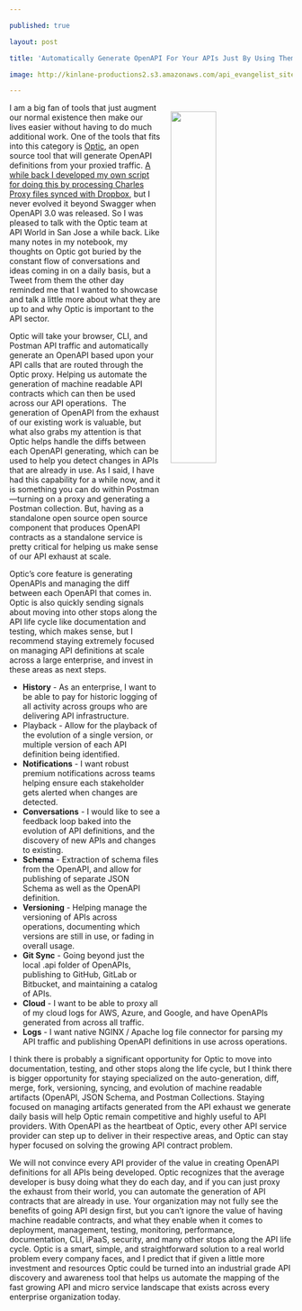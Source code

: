 ---
published: true
layout: post
title: 'Automatically Generate OpenAPI For Your APIs Just By Using Them'
image: http://kinlane-productions2.s3.amazonaws.com/api_evangelist_site/blog/optic_openapi_generation_diff.png
---
<p><a href="https://www.useoptic.com/"><img style="padding: 15px;" src="http://kinlane-productions2.s3.amazonaws.com/api_evangelist_site/blog/optic_openapi_generation_diff.png" alt="" width="40%" align="right" /></a></p>
<p class="p1">I am a big fan of tools that just augment our normal existence then make our lives easier without having to do much additional work. One of the tools that fits into this category is <a href="https://www.useoptic.com/">Optic</a>, an open source tool that will generate OpenAPI definitions from your proxied traffic. <a href="https://apievangelist.com/2015/06/21/parsing-charles-proxy-exports-to-generate-swagger-definitions-while-also-linking-them-to-each-path/">A while back I developed my own script for doing this by processing Charles Proxy files synced with Dropbox</a>, but I never evolved it beyond Swagger when OpenAPI 3.0 was released. So I was pleased to talk with the Optic team at API World in San Jose a while back. Like many notes in my notebook, my thoughts on Optic got buried by the constant flow of conversations and ideas coming in on a daily basis, but a Tweet from them the other day reminded me that I wanted to showcase and talk a little more about what they are up to and why Optic is important to the API sector.</p>
<p class="p1">Optic will take your browser, CLI, and Postman API traffic and automatically generate an OpenAPI based upon your API calls that are routed through the Optic proxy. Helping us automate the generation of machine readable API contracts which can then be used across our API operations.<span>&nbsp; </span>The generation of OpenAPI from the exhaust of our existing work is valuable, but what also grabs my attention is that Optic helps handle the diffs between each OpenAPI generating, which can be used to help you detect changes in APIs that are already in use. As I said, I have had this capability for a while now, and it is something you can do within Postman&mdash;turning on a proxy and generating a Postman collection. But, having as a standalone open source open source component that produces OpenAPI contracts as a standalone service is pretty critical for helping us make sense of our API exhaust at scale.</p>
<p class="p1">Optic&rsquo;s core feature is generating OpenAPIs and managing the diff between each OpenAPI that comes in. Optic is also quickly sending signals about moving into other stops along the API life cycle like documentation and testing, which makes sense, but I recommend staying extremely focused on managing API definitions at scale across a large enterprise, and invest in these areas as next steps.</p>
<ul class="ul1">
<li class="li1"><strong>History</strong> - As an enterprise, I want to be able to pay for historic logging of all activity across groups who are delivering API infrastructure.</li>
<li class="li1">Playback - Allow for the playback of the evolution of a single version, or multiple version of each API definition being identified.</li>
<li class="li1"><strong>Notifications</strong> - I want robust premium notifications across teams helping ensure each stakeholder gets alerted when changes are detected.</li>
<li class="li1"><strong>Conversations</strong> - I would like to see a feedback loop baked into the evolution of API definitions, and the discovery of new APIs and changes to existing.<span>&nbsp;</span></li>
<li class="li1"><strong>Schema</strong> - Extraction of schema files from the OpenAPI, and allow for publishing of separate JSON Schema as well as the OpenAPI definition.</li>
<li class="li1"><strong>Versioning</strong> - Helping manage the versioning of APIs across operations, documenting which versions are still in use, or fading in overall usage.</li>
<li class="li1"><strong>Git Sync</strong> - Going beyond just the local .api folder of OpenAPIs, publishing to GitHub, GitLab or Bitbucket, and maintaining a catalog of APIs.</li>
<li class="li1"><strong>Cloud</strong> - I want to be able to proxy all of my cloud logs for AWS, Azure, and Google, and have OpenAPIs generated from across all traffic.</li>
<li class="li1"><strong>Logs</strong> - I want native NGINX / Apache log file connector for parsing my API traffic and publishing OpenAPI definitions in use across operations.</li>
</ul>
<p class="p1">I think there is probably a significant opportunity for Optic to move into documentation, testing, and other stops along the life cycle, but I think there is bigger opportunity for staying specialized on the auto-generation, diff, merge, fork, versioning, syncing, and evolution of machine readable artifacts (OpenAPI, JSON Schema, and Postman Collections. Staying focused on managing artifacts generated from the API exhaust we generate daily basis will help Optic remain competitive and highly useful to API providers. With OpenAPI as the heartbeat of Optic, every other API service provider can step up to deliver in their respective areas, and Optic can stay hyper focused on solving the growing API contract problem.</p>
<p class="p1">We will not convince every API provider of the value in creating OpenAPI definitions for all APIs being developed. Optic recognizes that the average developer is busy doing what they do each day, and if you can just proxy the exhaust from their world, you can automate the generation of API contracts that are already in use. Your organization may not fully see the benefits of going API design first, but you can&rsquo;t ignore the value of having machine readable contracts, and what they enable when it comes to deployment, management, testing, monitoring, performance, documentation, CLI, iPaaS, security, and many other stops along the API life cycle. Optic is a smart, simple, and straightforward solution to a real world problem every company faces, and I predict that if given a little more investment and resources Optic could be turned into an industrial grade API discovery and awareness tool that helps us automate the mapping of the fast growing API and micro service landscape that exists across every enterprise organization today.</p>
